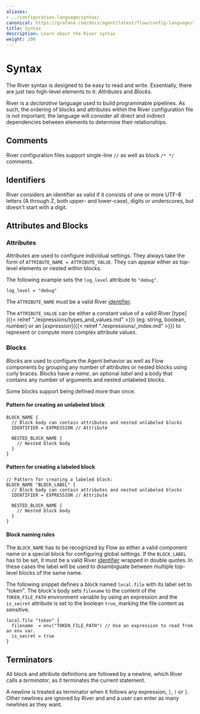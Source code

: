 ```yaml
---
aliases:
- ../configuration-language/syntax/
canonical: https://grafana.com/docs/agent/latest/flow/config-language/syntax/
title: Syntax
description: Learn about the River syntax
weight: 200
---
```


# Syntax

The River syntax is designed to be easy to read and write. Essentially, there
are just two high-level elements to it: _Attributes_ and _Blocks_.

River is a _declarative_ language used to build programmable pipelines.
As such, the ordering of blocks and attributes within the River configuration
file is not important; the language will consider all direct and indirect
dependencies between elements to determine their relationships.

## Comments

River configuration files support single-line `//` as well as block `/* */`
comments.

## Identifiers

River considers an identifier as valid if it consists of one or more UTF-8
letters (A through Z, both upper- and lower-case), digits or underscores, but
doesn't start with a digit.

## Attributes and Blocks

### Attributes

_Attributes_ are used to configure individual settings. They always take the
form of `ATTRIBUTE_NAME = ATTRIBUTE_VALUE`. They can appear either as
top-level elements or nested within blocks.

The following example sets the `log_level` attribute to `"debug"`.

```river
log_level = "debug"
```

The `ATTRIBUTE_NAME` must be a valid River [identifier](#identifier).

The `ATTRIBUTE_VALUE` can be either a constant value of a valid River
[type]({{< relref "./expressions/types_and_values.md" >}}) (eg. string,
boolean, number) or an [_expression_]({{< relref "./expressions/_index.md" >}})
to represent or compute more complex attribute values.

### Blocks

_Blocks_ are used to configure the Agent behavior as well as Flow components by
grouping any number of attributes or nested blocks using curly braces.
Blocks have a _name_, an optional _label_ and a body that contains any number
of arguments and nested unlabeled blocks.

Some blocks support being defined more than once.

#### Pattern for creating an unlabeled block

```river
BLOCK_NAME {
  // Block body can contain attributes and nested unlabeled blocks
  IDENTIFIER = EXPRESSION // Attribute

  NESTED_BLOCK_NAME {
    // Nested block body
  }
}
```

#### Pattern for creating a labeled block

```river
// Pattern for creating a labeled block:
BLOCK_NAME "BLOCK_LABEL" {
  // Block body can contain attributes and nested unlabeled blocks
  IDENTIFIER = EXPRESSION // Attribute

  NESTED_BLOCK_NAME {
    // Nested block body
  }
}
```

#### Block naming rules

The `BLOCK_NAME` has to be recognized by Flow as either a valid component
name or a special block for configuring global settings. If the `BLOCK_LABEL`
has to be set, it must be a valid River [identifier](#identifiers) wrapped in
double quotes. In these cases the label will be used to disambiguate between
multiple top-level blocks of the same name.

The following snippet defines a block named `local.file` with its label set to
"token". The block's body sets `filename` to the content of the `TOKEN_FILE_PATH`
environment variable by using an expression and the `is_secret` attribute is
set to the boolean `true`, marking the file content as sensitive.
```river
local.file "token" {
  filename  = env("TOKEN_FILE_PATH") // Use an expression to read from an env var.
  is_secret = true
}
```

## Terminators

All block and attribute definitions are followed by a newline, which River
calls a _terminator_, as it terminates the current statement.

A newline is treated as terminator when it follows any expression, `]`,
`)` or `}`. Other newlines are ignored by River and and a user can enter as many
newlines as they want.
